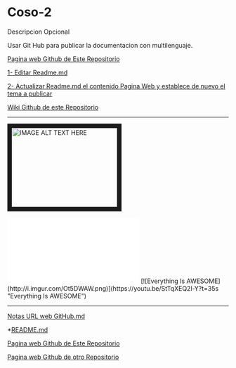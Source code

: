 # Coso-2
Descripcion Opcional


Usar Git Hub para publicar la documentacion con multilenguaje.

[Pagina web Github de Este Repositorio](https://aprendizdemaker.github.io/Web-Your-Languaje-JavaScript/)

[1- Editar Readme.md](https://github.com/AprendizDeMaker/Web-Your-Languaje-JavaScript/edit/master/README.md)

[2- Actualizar Readme.md el contenido Pagina Web y establece de nuevo el tema a publicar ](https://github.com/AprendizDeMaker/Prusa-I3-Hephestos---Maker/generated_pages/new?utf8=%E2%9C%93)

[Wiki Github de este Repositorio](https://github.com/AprendizDeMaker/Prusa-I3-Hephestos---Maker/wiki)

___________________________________________________________________________________________________________________________
<a href="http://www.youtube.com/watch?feature=player_embedded&v=StTqXEQ2l-Y?t=35s
" target="_blank"><img src="http://img.youtube.com/vi/YOUTUBE_VIDEO_ID_HERE/0.jpg" 
alt="IMAGE ALT TEXT HERE" width="240" height="180" border="10" /></a>

<iframe width=”640″ height=”360″ src=”//www.youtube.com/embed/RAGnHADKIIM?rel=0&showinfo=0&controls=1&autoplay=1&start=120” frameborder=”0″ allowfullscreen></iframe>
[![Everything Is AWESOME](http://i.imgur.com/Ot5DWAW.png)](https://youtu.be/StTqXEQ2l-Y?t=35s "Everything Is AWESOME")

<object width="420" height="315"
data="http://www.youtube.com/embed/XGSy3_Czz8k">
</object>

___________________________________________________________________________________________________________________________
[Notas URL web GitHub.md](https://github.com/AprendizDeMaker/Coso-2/blob/master/Notas%20URL%20web%20GitHub.md)

*[README.md](https://github.com/AprendizDeMaker/Coso-2/blob/master/README.md)

[Pagina web Github de Este Repositorio](https://aprendizdemaker.github.io/Coso-2/)

[Pagina web Github de otro Repositorio](https://aprendizdemaker.github.io/Web-Your-Languaje-JavaScript/)
